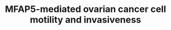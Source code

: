 ---
annotations:
- type: Disease Ontology
  value: ovarian cancer
- type: Pathway Ontology
  value: disease pathway
- type: Pathway Ontology
  value: cancer pathway
- type: Disease Ontology
  value: disease of cellular proliferation
authors:
- Khanspers
- Elisa
- AMTan
- MaintBot
- Fehrhart
description: A graphical summary of the molecular signaling events involved in MFAP5-mediated
  ovarian cancer cell motility and invasiveness.  Based on figure 6c in [https://www.ncbi.nlm.nih.gov/pubmed/25277212
  Leung et al].  Proteins on this pathway have targeted assays available via the [https://assays.cancer.gov/available_assays?wp_id=WP3301
  CPTAC Assay Portal]
last-edited: 2021-10-15
organisms:
- Homo sapiens
redirect_from:
- /index.php/Pathway:WP3301
- /instance/WP3301
schema-jsonld:
- '@context': https://schema.org/
  '@id': https://wikipathways.github.io/pathways/WP3301.html
  '@type': Dataset
  creator:
    '@type': Organization
    name: WikiPathways
  description: A graphical summary of the molecular signaling events involved in MFAP5-mediated
    ovarian cancer cell motility and invasiveness.  Based on figure 6c in [https://www.ncbi.nlm.nih.gov/pubmed/25277212
    Leung et al].  Proteins on this pathway have targeted assays available via the
    [https://assays.cancer.gov/available_assays?wp_id=WP3301 CPTAC Assay Portal]
  keywords:
  - JUN
  - MFAP5
  - ITGB3
  - ERK2
  - ERK1
  - ITGAV
  - ITPR3
  - TNNC1
  - RYR3
  - PRKCQ
  - Ca2+
  - CREB1
  - PIP2
  - Troponin C
  - PLCG1
  - DAG
  - FAK
  - IP3
  license: CC0
  name: MFAP5-mediated ovarian cancer cell motility and invasiveness
seo: CreativeWork
title: MFAP5-mediated ovarian cancer cell motility and invasiveness
wpid: WP3301
---